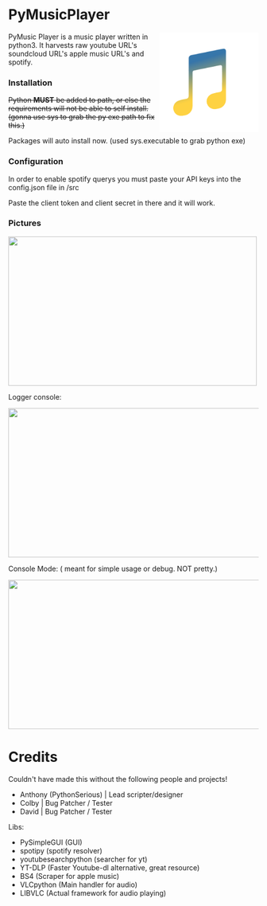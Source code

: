 # **PyMusicPlayer**
<img width=200px height=200px align="right" src="https://raw.githubusercontent.com/PythonSerious/MusicPlayer/main/src/logo.png">
PyMusic Player is a music player written in python3. It harvests raw youtube URL's soundcloud URL's apple music URL's and spotify.


### Installation

~~Python __MUST__ be added to path, or else the requirements will not be able to self install.
(gonna use sys to grab the py exe path to fix this.)~~

Packages will auto install now. (used sys.executable to grab python exe)

### Configuration

In order to enable spotify querys you must paste your API keys into the config.json file in /src

Paste the client token and client secret in there and it will work.


### Pictures

<img width=500px height=300px align="center" src="https://cdn.squarebot.app/python3.9_A2Tui54InJ.png">

Logger console:

<img width=800px height=300px align="center" src="https://cdn.squarebot.app/cmd_pszH5qEW3J.png">


Console Mode:
( meant for simple usage or debug. NOT pretty.)

<img width=800px height=300px align="center" src="https://cdn.squarebot.app/cmd_f1QPtKaLz6.png">





# Credits

Couldn't have made this without the following people and projects! 

- Anthony (PythonSerious) | Lead scripter/designer
- Colby | Bug Patcher / Tester
- David | Bug Patcher / Tester


Libs:


- PySimpleGUI (GUI)
- spotipy (spotify resolver)
- youtubesearchpython (searcher for yt)
- YT-DLP (Faster Youtube-dl alternative, great resource)
- BS4 (Scraper for apple music)
- VLCpython (Main handler for audio)
- LIBVLC (Actual framework for audio playing)
